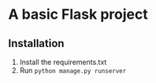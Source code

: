 # A basic Flask project

## Installation
1. Install the requirements.txt
2. Run ```python manage.py runserver```